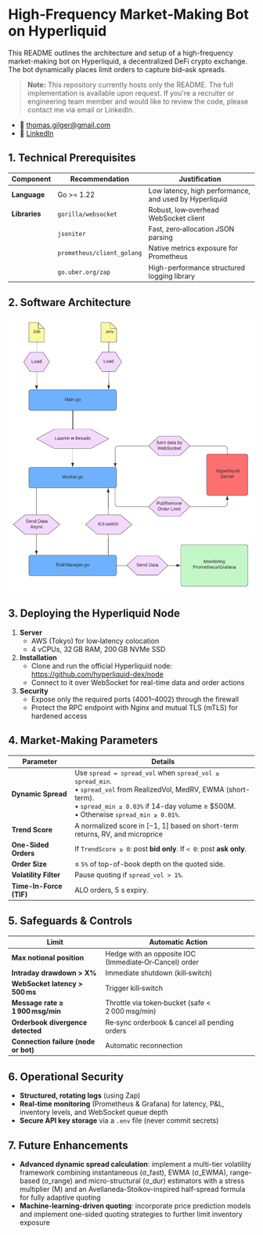 # High‑Frequency Market‑Making Bot on Hyperliquid

This README outlines the architecture and setup of a high-frequency market-making bot on Hyperliquid, a decentralized DeFi crypto exchange. The bot dynamically places limit orders to capture bid–ask spreads.

> **Note:** This repository currently hosts only the README. The full implementation is available upon request. If you're a recruiter or engineering team member and would like to review the code, please contact me via email or LinkedIn.

- 📧 thomas.gilger@gmail.com
- 🔗 [LinkedIn](https://www.linkedin.com/in/thomasgilger)


## 1. Technical Prerequisites
| Component     | Recommendation              | Justification                                                                 |
|---------------|-----------------------------|-------------------------------------------------------------------------------|
| **Language**  | Go >= 1.22                  | Low latency, high performance, and used by Hyperliquid                        |
| **Libraries** | `gorilla/websocket`         | Robust, low‑overhead WebSocket client                                         |
|               | `jsoniter`                  | Fast, zero‑allocation JSON parsing                                            |
|               | `prometheus/client_golang`  | Native metrics exposure for Prometheus                                        |
|               | `go.uber.org/zap`           | High-performance structured logging library |

## 2. Software Architecture
![Architecture](architecture.png)

## 3. Deploying the Hyperliquid Node

1. **Server**
    - AWS (Tokyo) for low‑latency colocation
    - 4 vCPUs, 32 GB RAM, 200 GB NVMe SSD
2. **Installation**
    - Clone and run the official Hyperliquid node: https://github.com/hyperliquid-dex/node
    - Connect to it over WebSocket for real-time data and order actions
3. **Security**
    - Expose only the required ports (4001–4002) through the firewall
    - Protect the RPC endpoint with Nginx and mutual TLS (mTLS) for hardened access

## 4. Market‑Making Parameters

| Parameter               | Details                                                                                                                                                                                                           |
| ----------------------- |-------------------------------------------------------------------------------------------------------------------------------------------------------------------------------------------------------------------|
| **Dynamic Spread**      | Use `spread = spread_vol` when `spread_vol ≥ spread_min`.<br>• `spread_vol` from RealizedVol, MedRV, EWMA (short-term).<br>• `spread_min ≥ 0.03%` if 14-day volume ≥ \$500M.<br>• Otherwise `spread_min ≥ 0.01%`. |
| **Trend Score**         | A normalized score in [−1, 1] based on short-term returns, RV, and microprice                                                                                                                                     |
| **One-Sided Orders**    | If `TrendScore ≥ 0`: post **bid only**. If `< 0`: post **ask only**.                                                                                                                   |
| **Order Size**          | ≤ `5%` of top-of-book depth on the quoted side.                                                                                                                                                                   |
| **Volatility Filter**   | Pause quoting if `spread_vol > 1%`.                                                                                                                                                                               |
| **Time-In-Force (TIF)** | ALO orders, 5 s expiry.                                                                                                                                                                                           |

## 5. Safeguards & Controls

| Limit | Automatic Action |
| --- | --- |
| **Max notional position** | Hedge with an opposite IOC (Immediate‑Or‑Cancel) order |
| **Intraday drawdown > X%** | Immediate shutdown (kill‑switch) |
| **WebSocket latency > 500 ms** | Trigger kill‑switch |
| **Message rate ≥ 1 900 msg/min** | Throttle via token‑bucket (safe < 2 000 msg/min) |
| **Orderbook divergence detected** | Re‑sync orderbook & cancel all pending orders |
| **Connection failure (node or bot)** | Automatic reconnection |

## 6. Operational Security

- **Structured, rotating logs** (using Zap)
- **Real‑time monitoring** (Prometheus & Grafana) for latency, P&L, inventory levels, and WebSocket queue depth
- **Secure API key storage** via a `.env` file (never commit secrets)

## 7. Future Enhancements

- **Advanced dynamic spread calculation**: implement a multi-tier volatility framework combining instantaneous (σ_fast), EWMA (σ_EWMA), range-based (σ_range) and micro-structural (σ_dur) estimators with a stress multiplier (M) and an Avellaneda-Stoikov-inspired half-spread formula for fully adaptive quoting
- **Machine-learning-driven quoting**: incorporate price prediction models and implement one-sided quoting strategies to further limit inventory exposure

